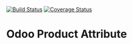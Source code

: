 [![Build Status](https://travis-ci.org/OCA/product-attribute.svg?branch=6.1)](https://travis-ci.org/OCA/product-attribute)
[![Coverage Status](https://img.shields.io/coveralls/OCA/product-attribute.svg?branch=6.1)](https://coveralls.io/r/OCA/product-attribute?branch=6.1)

Odoo Product Attribute
======================

